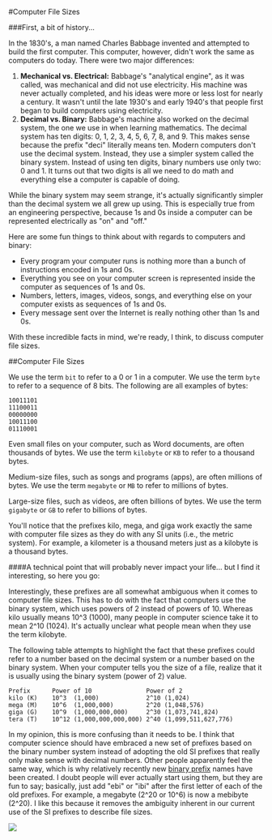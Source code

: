 #Computer File Sizes

###First, a bit of history...

In the 1830's, a man named Charles Babbage invented and attempted to build the first computer. This computer, however, didn't work the same as computers do today. There were two major differences:

1. **Mechanical vs. Electrical:** Babbage's "analytical engine", as it was called, was mechanical and did not use electricity. His machine was never actually completed, and his ideas were more or less lost for nearly a century. It wasn't until the late 1930's and early 1940's that people first began to build computers using electricity.
2. **Decimal vs. Binary:** Babbage's machine also worked on the decimal system, the one we use in when learning mathematics. The decimal system has ten digits: 0, 1, 2, 3, 4, 5, 6, 7, 8, and 9. This makes sense because the prefix "deci" literally means ten. Modern computers don't use the decimal system. Instead, they use a simpler system called the binary system. Instead of using ten digits, binary numbers use only two: 0 and 1. It turns out that two digits is all we need to do math and everything else a computer is capable of doing.

While the binary system may seem strange, it's actually significantly simpler than the decimal system we all grew up using. This is especially true from an engineering perspective, because 1s and 0s inside a computer can be represented electrically as "on" and "off."

Here are some fun things to think about with regards to computers and binary:

* Every program your computer runs is nothing more than a bunch of instructions encoded in 1s and 0s.
* Everything you see on your computer screen is represented inside the computer as sequences of 1s and 0s.
* Numbers, letters, images, videos, songs, and everything else on your computer exists as sequences of 1s and 0s.
* Every message sent over the Internet is really nothing other than 1s and 0s.

With these incredible facts in mind, we're ready, I think, to discuss computer file sizes.

##Computer File Sizes

We use the term `bit` to refer to a 0 or 1 in a computer. We use the term `byte` to refer to a sequence of 8 bits. The following are all examples of bytes:

```
10011101
11100011
00000000
10011100
01110001
```

Even small files on your computer, such as Word documents, are often thousands of bytes. We use the term `kilobyte` or `KB` to refer to a thousand bytes.

Medium-size files, such as songs and programs (apps), are often millions of bytes. We use the term `megabyte` or `MB` to refer to millions of bytes.

Large-size files, such as videos, are often billions of bytes. We use the term `gigabyte` or `GB` to refer to billions of bytes.

You'll notice that the prefixes kilo, mega, and giga work exactly the same with computer file sizes as they do with any SI units (i.e., the metric system). For example, a kilometer is a thousand meters just as a kilobyte is a thousand bytes.


####A technical point that will probably never impact your life... but I find it interesting, so here you go:

Interestingly, these prefixes are all somewhat ambiguous when it comes to computer file sizes. This has to do with the fact that computers use the binary system, which uses powers of 2 instead of powers of 10. Whereas kilo usually means 10^3 (1000), many people in computer science take it to mean 2^10 (1024). It's actually unclear what people mean when they use the term kilobyte.

The following table attempts to highlight the fact that these prefixes could refer to a number based on the decimal system or a number based on the binary system. When your computer tells you the size of a file, realize that it is usually using the binary system (power of 2) value.

```
Prefix      Power of 10               Power of 2
kilo (K)    10^3  (1,000)             2^10 (1,024)
mega (M)    10^6  (1,000,000)         2^20 (1,048,576)
giga (G)    10^9  (1,000,000,000)     2^30 (1,073,741,824)
tera (T)    10^12 (1,000,000,000,000) 2^40 (1,099,511,627,776)
```

In my opinion, this is more confusing than it needs to be. I think that computer science should have embraced a new set of prefixes based on the binary number system instead of adopting the old SI prefixes that really only make sense with decimal numbers. Other people apparently feel the same way, which is why relatively recently new [binary prefix](http://en.wikipedia.org/wiki/Binary_prefix) names have been created. I doubt people will ever actually start using them, but they are fun to say; basically, just add "ebi" or "ibi" after the first letter of each of the old prefixes. For example, a megabyte (2^20 or 10^6) is now a mebibyte (2^20). I like this because it removes the ambiguity inherent in our current use of the SI prefixes to describe file sizes.


![](http://christensenacademy.org/img/signature.png)
